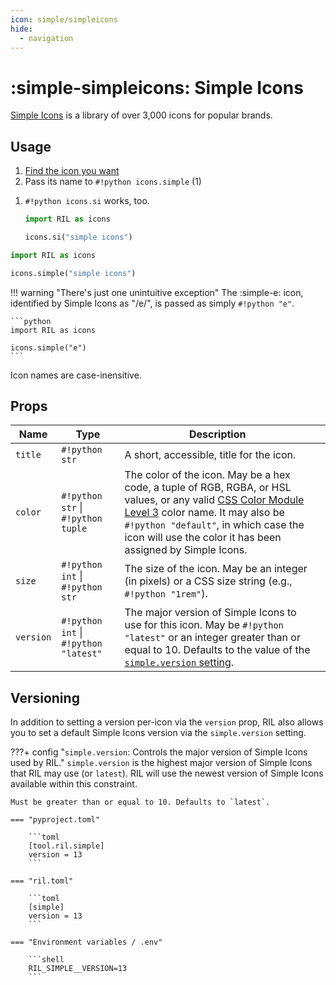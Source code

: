 ```yaml
---
icon: simple/simpleicons
hide:
  - navigation
---
```


# :simple-simpleicons: Simple Icons

[Simple Icons](https://simpleicons.org) is a library of over 3,000 icons for popular brands.

## Usage

<div class="annotate" markdown>

1. [Find the icon you want](https://simpleicons.org)
2. Pass its name to `#!python icons.simple` (1)

</div>

1. `#!python icons.si` works, too.
    ```python
    import RIL as icons
    
    icons.si("simple icons")
    ```
   
```python
import RIL as icons

icons.simple("simple icons")
```

!!! warning "There's just one unintuitive exception"
    The :simple-e: icon, identified by Simple Icons as "/e/", is passed as simply `#!python "e"`. 

    ```python
    import RIL as icons

    icons.simple("e")
    ```

Icon names are case-inensitive.

## Props

| **Name** | **Type**                             | **Description**                                                                                                                                                                                                                                                                                       |                                                                                                                                                                                                                                                                                            |
|---------|--------------------------------------|-------------------------------------------------------------------------------------------------------------------------------------------------------------------------------------------------------------------------------------------------------------------------------------------------------|--------------------------------------------------------------------------------------------------------------------------------------------------------------------------------------------------------------------------------------------------------------------------------------------|
| `title` | `#!python str`                       | A short, accessible, title for the icon.                                                                                                                                                                                                                                                              |                                                                                                                                                                                                                                                                                            |
| `color` | `#!python str` \| `#!python tuple`   | The color of the icon. May be a hex code, a tuple of RGB, RGBA, or HSL values, or any valid [CSS Color Module Level 3](https://www.w3.org/TR/css-color-3/#svg-color) color name. It may also be `#!python "default"`, in which case the icon will use the color it has been assigned by Simple Icons. |                                                                                                                                                                                                                                                                                            |
| `size` | `#!python int` \| `#!python str`     | The size of the icon. May be an integer (in pixels) or a CSS size string (e.g., `#!python "1rem"`).                                                                                                                                                                                                   |                                                                                                                                                                                                                                                                                            |
| `version` | `#!python int` \| `#!python "latest"` | The major version of Simple Icons to use for this icon. May be `#!python "latest"` or an integer greater than or equal to 10. Defaults to the value of the [`simple.version` setting](#versioning).                                                                                                     |   |

## Versioning

In addition to setting a version per-icon via the `version` prop, RIL also allows you to set a default Simple Icons
version via the `simple.version` setting.

???+ config "`simple.version`: Controls the major version of Simple Icons used by RIL."
    `simple.version` is the highest major version of Simple Icons that RIL may use (or `latest`). RIL
    will use the newest version of Simple Icons available within this constraint.

    Must be greater than or equal to 10. Defaults to `latest`.

    === "pyproject.toml"

        ```toml
        [tool.ril.simple]
        version = 13
        ```

    === "ril.toml"

        ```toml
        [simple]
        version = 13
        ```

    === "Environment variables / .env"

        ```shell
        RIL_SIMPLE__VERSION=13
        ```